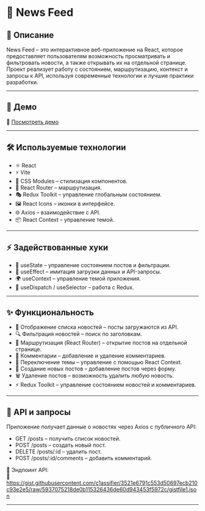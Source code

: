 # 📰 News Feed

## 📖 Описание
News Feed – это интерактивное веб-приложение на React, которое предоставляет пользователям возможность просматривать и фильтровать новости, а также открывать их на отдельной странице.  
Проект реализует работу с состоянием, маршрутизацию, контекст и запросы к API, используя современные технологии и лучшие практики разработки.

---

## 🚀 Демо

🔗 [Посмотреть демо](https://c1assifier.github.io/Project-Feed/)

---

## 🛠 Используемые технологии

- ⚛️ React 
- ⚡️ Vite 
- 🎨 CSS Modules – стилизация компонентов.
- 🔗 React Router – маршрутизация.
- 🎭 Redux Toolkit – управление глобальным состоянием.
- 🖼 React Icons – иконки в интерфейсе.
- 🌐 Axios – взаимодействие с API.
- 📦 React Context – управление темой.

---

## ⚡️ Задействованные хуки

- 🧠 useState – управление состоянием постов и фильтрации.
- 🔄 useEffect – имитация загрузки данных и API-запросы.
- 🌍 useContext – управление темой приложения.
- 🏹 useDispatch / useSelector – работа с Redux.

---

## ✨ Функциональность

- 📜 Отображение списка новостей – посты загружаются из API.
- 🔍 Фильтрация новостей – поиск по заголовкам.
- 📌 Маршрутизация (React Router) – открытие постов на отдельной странице.
- 💬 Комментарии – добавление и удаление комментариев.
- 🎨 Переключение темы – управление с помощью React Context.
- 📝 Создание новых постов – добавление постов через форму.
- 🗑 Удаление постов – возможность удалить любую новость.
- ⚡️ Redux Toolkit – управление состоянием новостей и комментариев.

---

## 📡 API и запросы

Приложение получает данные о новостях через Axios с публичного API:

- GET /posts – получить список новостей.
- POST /posts – создать новый пост.
- DELETE /posts/:id – удалить пост.
- POST /posts/:id/comments – добавить комментарий.

📌 Эндпоинт API:  
🔗 https://gist.githubusercontent.com/c1assifier/3521e6791c553d50697ecb210c93e2e5/raw/5937075218de0b115326436de60d943453f5972c/gistfile1.json

---